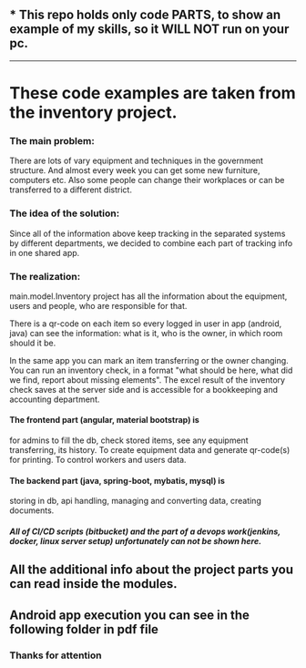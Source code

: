 ## * This repo holds only code PARTS, to show an example of my skills, so it WILL NOT run on your pc.

------

# These code examples are taken from the inventory project.


### The main problem:

There are lots of vary equipment and techniques in the government structure.
And almost every week you can get some new furniture, computers etc.
Also some people can change their workplaces or
can be transferred to a different district.


### The idea of the solution:

Since all of the information above keep tracking in the separated systems by different departments,
we decided to combine each part of tracking info in one shared app.

### The realization:
main.model.Inventory project has all the information about the equipment, users and people, who are responsible for that.

There is a qr-code on each item so every logged in user in app (android, java) can see the information:
what is it, who is the owner, in which room should it be.

In the same app you can mark an item transferring or the owner changing.
You can run an inventory check, in a format "what should be here, what did we find, report about missing elements".
The excel result of the inventory check saves at the server side and is accessible for a bookkeeping and accounting
department.


#### The frontend part (angular, material bootstrap) is 
for admins to fill the db, check stored items, see any equipment transferring,
 its history.
To create equipment data and generate qr-code(s) for printing. To control workers and users data.

#### The backend part (java, spring-boot, mybatis, mysql) is
 storing in db, api handling, managing and converting data,
creating documents.

##### All of CI/CD scripts (bitbucket) and the part of a devops work(jenkins, docker, linux server setup) unfortunately can not be shown here.


## All the additional info about the project parts you can read inside the modules. 
## Android app execution you can see in the following folder in pdf file

### Thanks for attention
